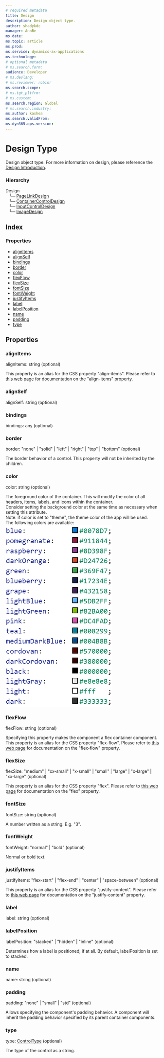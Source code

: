 ```yaml
---
# required metadata
title: Design
description: Design object type.
author: shadykdc
manager: AnnBe
ms.date: 
ms.topic: article
ms.prod: 
ms.service: dynamics-ax-applications
ms.technology: 
# optional metadata
# ms.search.form:
audience: Developer
# ms.devlang: 
# ms.reviewer: robinr
ms.search.scope: 
# ms.tgt_pltfrm: 
# ms.custom:
ms.search.region: Global
# ms.search.industry: 
ms.author: kashea
ms.search.validFrom:
ms.dyn365.ops.version:
---
```


# Design Type
Design object type.
For more information on design, please reference the [Design Introduction](../../scenarios/design-overview.md).

### Hierarchy

Design <br>&nbsp;&nbsp;&nbsp;└─ [PageLinkDesign](view-model-control-pagelink-ipagelink-ipagelinkdesign.md) <br>&nbsp;&nbsp;&nbsp;└─ [ContainerControlDesign](view-model-control-container-icontainercontrol-icontainercontroldesign.md) <br>&nbsp;&nbsp;&nbsp;└─ [InputControlDesign](view-model-control-basecontrol-iinputcontrol-iinputcontroldesign.md) <br>&nbsp;&nbsp;&nbsp;└─ [ImageDesign](view-model-control-image-iimage-iimagedesign.md) <br>

## Index

### Properties

* [alignItems](view-model-ipage-idesign.md#alignitems)
* [alignSelf](view-model-ipage-idesign.md#alignself)
* [bindings](view-model-ipage-idesign.md#bindings)
* [border](view-model-ipage-idesign.md#border)
* [color](view-model-ipage-idesign.md#color)
* [flexFlow](view-model-ipage-idesign.md#flexflow)
* [flexSize](view-model-ipage-idesign.md#flexsize)
* [fontSize](view-model-ipage-idesign.md#fontsize)
* [fontWeight](view-model-ipage-idesign.md#fontweight)
* [justifyItems](view-model-ipage-idesign.md#justifyitems)
* [label](view-model-ipage-idesign.md#label)
* [labelPosition](view-model-ipage-idesign.md#labelposition)
* [name](view-model-ipage-idesign.md#name)
* [padding](view-model-ipage-idesign.md#padding)
* [type](view-model-ipage-idesign.md#type)

## Properties

### alignItems

alignItems: string (optional) 

This property is an alias for the CSS property "align-items".
Please refer to [this web page](https://css-tricks.com/snippets/css/a-guide-to-flexbox) for documentation on the "align-items" property.


### alignSelf

alignSelf: string (optional) 




### bindings

bindings: any (optional) 




### border

border: "none" &#124; "solid" &#124; "left" &#124; "right" &#124; "top" &#124; "bottom" (optional) 

The border behavior of a control. This property will not be inherited by the children.


### color

color: string (optional) 

The foreground color of the container.
This will modify the color of all headers, items, labels, and icons within the container.<br>
Consider setting the background color at the same time as necessary when setting this attribute.<br>
Note: if color is set to "theme", the theme color of the app will be used.<br>
The following colors are available: <br>
![sample image](../../../media/colors.PNG)


### flexFlow

flexFlow: string (optional) 

Specifying this property makes the component a flex container component.
This property is an alias for the CSS property "flex-flow".
Please refer to [this web page](https://css-tricks.com/snippets/css/a-guide-to-flexbox) for documentation on the "flex-flow" property.


### flexSize

flexSize: "medium" &#124; "xx-small" &#124; "x-small" &#124; "small" &#124; "large" &#124; "x-large" &#124; "xx-large" (optional) 

This property is an alias for the CSS property "flex".
Please refer to [this web page](https://css-tricks.com/snippets/css/a-guide-to-flexbox) for documentation on the "flex" property.


### fontSize

fontSize: string (optional) 

A number written as a string. E.g. "3".


### fontWeight

fontWeight: "normal" &#124; "bold" (optional) 

Normal or bold text.


### justifyItems

justifyItems: "flex-start" &#124; "flex-end" &#124; "center" &#124; "space-between" (optional) 

This property is an alias for the CSS property "justify-content".
Please refer to [this web page](https://css-tricks.com/snippets/css/a-guide-to-flexbox) for documentation on the "justify-content" property.


### label

label: string (optional) 




### labelPosition

labelPosition: "stacked" &#124; "hidden" &#124; "inline" (optional) 

Determines how a label is positioned, if at all. By default, labelPosition is set to stacked.


### name

name: string (optional) 




### padding

padding: "none" &#124; "small" &#124; "std" (optional) 

Allows specifying the component's padding behavior.
A component will inherit the padding behavior specified by its parent container components.


### type

type: [ControlType](../modules/view-model-control-basecontrol-icontrol.md#controltype) (optional) 

The type of the control as a string.


